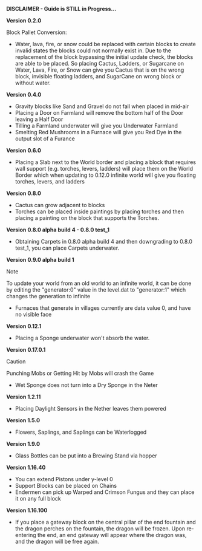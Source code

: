 **DISCLAIMER - Guide is STILL in Progress...**

**Version 0.2.0**

Block Pallet Conversion:
- Water, lava, fire, or snow could be replaced with certain blocks to create invalid states the blocks could not normally exist in. Due to the replacement of the block bypassing the initial update check, the blocks are able to be placed. So placing Cactus, Ladders, or Sugarcane on Water, Lava, Fire, or Snow can give you Cactus that is on the wrong block, invisible floating ladders, and SugarCane on wrong block or without water.

**Version 0.4.0**
- Gravity blocks like Sand and Gravel do not fall when placed in mid-air
- Placing a Door on Farmland will remove the bottom half of the Door leaving a Half Door
- Tilling a Farmland underwater will give you Underwater Farmland
- Smelting Red Mushrooms in a Furnace will give you Red Dye in the output slot of a Furance

**Version 0.6.0**
- Placing a Slab next to the World border and placing a block that requires wall support (e.g. torches, levers, ladders) will place them on the World Border which when updating to 0.12.0 infinite world will give you floating torches, levers, and ladders

**Version 0.8.0**
- Cactus can grow adjacent to blocks
- Torches can be placed inside paintings by placing torches and then placing a painting on the block that supports the Torches.

**Version 0.8.0 alpha build 4 - 0.8.0 test_1**
- Obtaining Carpets in 0.8.0 alpha build 4 and then downgrading to 0.8.0 test_1, you can place Carpets underwater.

**Version 0.9.0 alpha build 1**
> [!NOTE]
> To update your world from an old world to an infinite world, it can be done by editing the "generator:0" value in the level.dat to "generator:1" which changes the generation to infinite

- Furnaces that generate in villages currently are data value 0, and have no visible face

**Version 0.12.1**
- Placing a Sponge underwater won't absorb the water.

**Version 0.17.0.1**
> [!CAUTION]
> Punching Mobs or Getting Hit by Mobs will crash the Game

- Wet Sponge does not turn into a Dry Sponge in the Neter

**Version 1.2.11**
- Placing Daylight Sensors in the Nether leaves them powered

**Version 1.5.0**
- Flowers, Saplings, and Saplings can be Waterlogged

**Version 1.9.0**
- Glass Bottles can be put into a Brewing Stand via hopper

**Version 1.16.40**
- You can extend Pistons under y-level 0
- Support Blocks can be placed on Chains
- Endermen can pick up Warped and Crimson Fungus and they can place it on any full block

**Version 1.16.100**
- If you place a gateway block on the central pillar of the end fountain and the dragon perches on the fountain, the dragon will be frozen. Upon re-entering the end, an end gateway will appear where the dragon was, and the dragon will be free again.
